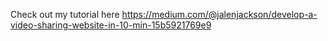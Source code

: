 Check out my tutorial here https://medium.com/@jalenjackson/develop-a-video-sharing-website-in-10-min-15b5921769e9
